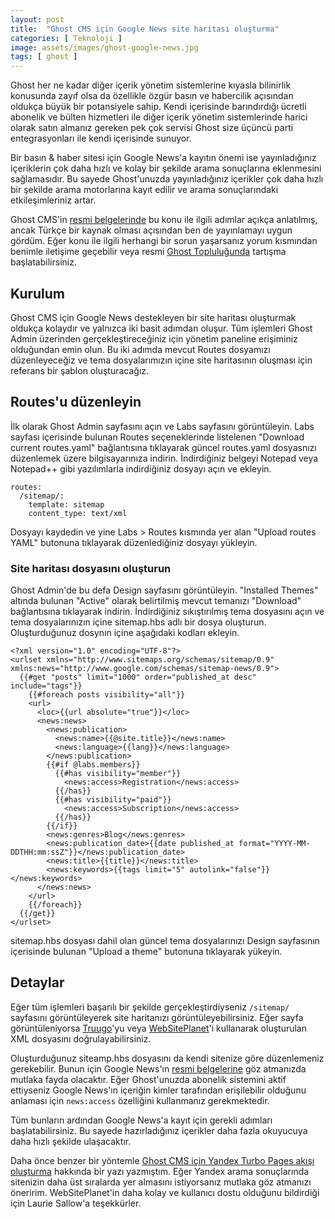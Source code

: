 ```yaml
---
layout: post
title:  "Ghost CMS için Google News site haritası oluşturma"
categories: [ Teknoloji ]
image: assets/images/ghost-google-news.jpg
tags: [ ghost ]
---
```

Ghost her ne kadar diğer içerik yönetim sistemlerine kıyasla bilinirlik konusunda zayıf olsa da özellikle özgür basın ve habercilik açısından oldukça büyük bir potansiyele sahip. Kendi içerisinde barındırdığı ücretli abonelik ve bülten hizmetleri ile diğer içerik yönetim sistemlerinde harici olarak satın almanız gereken pek çok servisi Ghost size üçüncü parti entegrasyonları ile kendi içerisinde sunuyor.

Bir basın & haber sitesi için Google News'a kayıtın önemi ise yayınladığınız içeriklerin çok daha hızlı ve kolay bir şekilde arama sonuçlarına eklenmesini sağlamasıdır. Bu sayede Ghost'unuzda yayınladığınız içerikler çok daha hızlı bir şekilde arama motorlarına kayıt edilir ve arama sonuçlarındaki etkileşimleriniz artar.

Ghost CMS'in [resmi belgelerinde](https://ghost.org/tutorials/create-a-google-news-sitemap/) bu konu ile ilgili adımlar açıkça anlatılmış, ancak Türkçe bir kaynak olması açısından ben de yayınlamayı uygun gördüm. Eğer konu ile ilgili herhangi bir sorun yaşarsanız yorum kısmından benimle iletişime geçebilir veya resmi [Ghost Topluluğunda](https://forum.ghost.org/) tartışma başlatabilirsiniz.

## Kurulum
Ghost CMS için Google News destekleyen bir site haritası oluşturmak oldukça kolaydır ve yalnızca iki basit adımdan oluşur. Tüm işlemleri Ghost Admin üzerinden gerçekleştireceğiniz için yönetim paneline erişiminiz olduğundan emin olun. Bu iki adımda mevcut Routes dosyamızı düzenleyeceğiz ve tema dosyalarımızın içine site haritasının oluşması için referans bir şablon oluşturacağız.

## Routes'u düzenleyin
İlk olarak Ghost Admin sayfasını açın ve Labs sayfasını görüntüleyin. Labs sayfası içerisinde bulunan Routes seçeneklerinde listelenen "Download current routes.yaml" bağlantısına tıklayarak güncel routes.yaml dosyasnızı düzenlemek üzere bilgisayarınıza indirin. İndirdiğiniz belgeyi Notepad veya Notepad++ gibi yazılımlarla indirdiğiniz dosyayı açın ve ekleyin.

```
routes:
  /sitemap/:
    template: sitemap
    content_type: text/xml
```

Dosyayı kaydedin ve yine Labs > Routes kısmında yer alan "Upload routes YAML" butonuna tıklayarak düzenlediğiniz dosyayı yükleyin.

### Site haritası dosyasını oluşturun
Ghost Admin'de bu defa Design sayfasını görüntüleyin. "Installed Themes" altında bulunan "Active" olarak belirtilmiş mevcut temanızı "Download" bağlantısına tıklayarak indirin. İndirdiğiniz sıkıştırılmış tema dosyasını açın ve tema dosyalarınızın içine sitemap.hbs adlı bir dosya oluşturun. Oluşturduğunuz dosynın içine aşağıdaki kodları ekleyin.

```
<?xml version="1.0" encoding="UTF-8"?>
<urlset xmlns="http://www.sitemaps.org/schemas/sitemap/0.9" xmlns:news="http://www.google.com/schemas/sitemap-news/0.9">
  {{#get "posts" limit="1000" order="published_at desc" include="tags"}}
    {{#foreach posts visibility="all"}}
    <url>
      <loc>{{url absolute="true"}}</loc>
      <news:news>
        <news:publication>
          <news:name>{{@site.title}}</news:name>
          <news:language>{{lang}}</news:language>
        </news:publication>
        {{#if @labs.members}}
          {{#has visibility="member"}}
            <news:access>Registration</news:access>
          {{/has}}
          {{#has visibility="paid"}}
            <news:access>Subscription</news:access>
          {{/has}}
        {{/if}}
        <news:genres>Blog</news:genres>
        <news:publication_date>{{date published_at format="YYYY-MM-DDTHH:mm:ssZ"}}</news:publication_date>
        <news:title>{{title}}</news:title>
        <news:keywords>{{tags limit="5" autolink="false"}}</news:keywords>
      </news:news>
    </url>
    {{/foreach}}
  {{/get}}
</urlset>
```

sitemap.hbs dosyası dahil olan güncel tema dosyalarınızı Design sayfasının içerisinde bulunan "Upload a theme" butonuna tıklayarak yükeyin.

## Detaylar
Eğer tüm işlemleri başarılı bir şekilde gerçekleştirdiyseniz `/sitemap/` sayfasını görüntüleyerek site haritanızı görüntüleyebilirsiniz. Eğer sayfa görüntüleniyorsa [Truugo](https://www.truugo.com/xml_validator/)'yu veya [WebSitePlanet](https://www.websiteplanet.com/tr/webtools/sitemap-validator/)'i kullanarak oluşturulan XML dosyasını doğrulayabilirsiniz.

Oluşturduğunuz siteamp.hbs dosyasını da kendi sitenize göre düzenlemeniz gerekebilir. Bunun için Google News'ın [resmi belgelerine](https://support.google.com/news/publisher-center/answer/9606710?hl=tr) göz atmanızda mutlaka fayda olacaktır. Eğer Ghost'unuzda abonelik sistemini aktif ettiyseniz Google News'ın içeriğin kimler tarafından erişilebilir olduğunu anlaması için `news:access` özelliğini kullanmanız gerekmektedir.

Tüm bunların ardından Google News'a kayıt için gerekli adımları başlatabilirsiniz. Bu sayede hazırladığınız içerikler daha fazla okuyucuya daha hızlı şekilde ulaşacaktır.

Daha önce benzer bir yöntemle [Ghost CMS için Yandex Turbo Pages akışı oluşturma](https://tolgaaltas.com/ghost-cms-icin-yandex-turbo-pages-akisi-olusturma/) hakkında bir yazı yazmıştım. Eğer Yandex arama sonuçlarında sitenizin daha üst sıralarda yer almasını istiyorsanız mutlaka göz atmanızı öneririm. WebSitePlanet'in daha kolay ve kullanıcı dostu olduğunu bildirdiği için Laurie Sallow'a teşekkürler.

